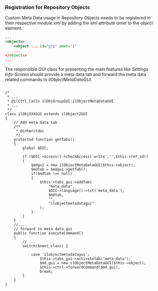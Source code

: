 ### Registration for Repository Objects
Custom Meta Data usage in Repository Objects needs to be registered
in their respective *module.xml* by adding the xml attribute *amet* to the 
*object* element.
```xml
...
<objects>
    <object ... id="grp" amet="1"
    ...
</objects>
...
```

The responsible GUI class for presenting the main features like *Settings* 
*Info-Screen* should provide a meta data tab and forward the meta data related 
commands to *ilObjectMetaDataGUI*.


```<?php declare(strict_types=1);

/*
 * ...
 * @ilCtrl_Calls ilObjGroupGUI:ilObjectMetaDataGUI
 * ...
 */
class ilObjXXXGUI extends ilObject2GUI 
{
	// Add meta data tab
	/**
	 * @inheritdoc
	 */
	protected function getTabs() 
	{
		global $DIC;
		
		if ($DIC->access()->checkAccess('write','',$this->ref_id))
		{
			$mdgui = new ilObjectMetaDataGUI($this->object);
			$mdtab = $mdgui->getTab();
			if($mdtab !== null)
			{
				$this->tabs_gui->addTab(
					"meta_data",
					$DIC->language()->txt('meta_data'),
					$mdtab,
					"",
					"ilobjectmetadatagui"
				);
			}
		}
	}
	//...
	// forward to meta data gui
	public function executeCommand() 
	{
		// ...
		switch($next_class) {
			
			case 'ilobjectmetadatagui';
				$this->tabs_gui->activateTab('meta_data');
				$md_gui = new ilObjectMetaDataGUI($this->object);	
				$this->ctrl->forwardCommand($md_gui);
				break;
		}
	}
}

```

	

    

   


